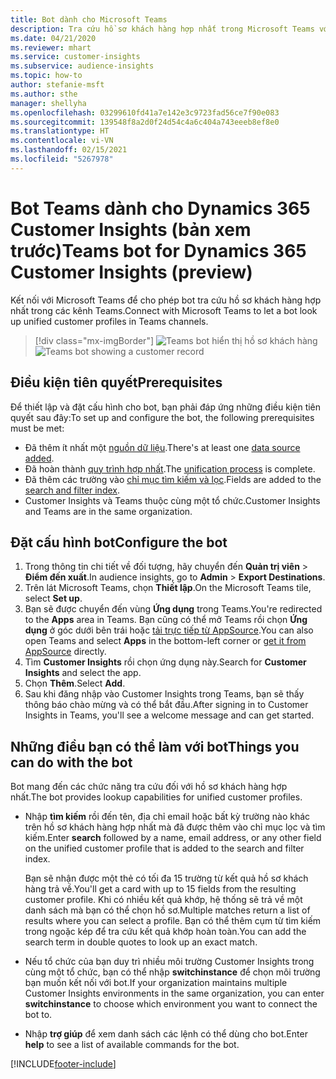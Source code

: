 ```yaml
---
title: Bot dành cho Microsoft Teams
description: Tra cứu hồ sơ khách hàng hợp nhất trong Microsoft Teams với sự giúp đỡ của một bot.
ms.date: 04/21/2020
ms.reviewer: mhart
ms.service: customer-insights
ms.subservice: audience-insights
ms.topic: how-to
author: stefanie-msft
ms.author: sthe
manager: shellyha
ms.openlocfilehash: 03299610fd41a7e142e3c9723fad56ce7f90e083
ms.sourcegitcommit: 139548f8a2d0f24d54c4a6c404a743eeeb8ef8e0
ms.translationtype: HT
ms.contentlocale: vi-VN
ms.lasthandoff: 02/15/2021
ms.locfileid: "5267978"
---
```

# <a name="teams-bot-for-dynamics-365-customer-insights-preview"></a><span data-ttu-id="fb6f2-103">Bot Teams dành cho Dynamics 365 Customer Insights (bản xem trước)</span><span class="sxs-lookup"><span data-stu-id="fb6f2-103">Teams bot for Dynamics 365 Customer Insights (preview)</span></span>

<span data-ttu-id="fb6f2-104">Kết nối với Microsoft Teams để cho phép bot tra cứu hồ sơ khách hàng hợp nhất trong các kênh Teams.</span><span class="sxs-lookup"><span data-stu-id="fb6f2-104">Connect with Microsoft Teams to let a bot look up unified customer profiles in Teams channels.</span></span>

> [!div class="mx-imgBorder"]
> <span data-ttu-id="fb6f2-105">![Teams bot hiển thị hồ sơ khách hàng](media/teams-bot.png "Teams bot hiển thị hồ sơ khách hàng")</span><span class="sxs-lookup"><span data-stu-id="fb6f2-105">![Teams bot showing a customer record](media/teams-bot.png "Teams bot showing a customer record")</span></span>

## <a name="prerequisites"></a><span data-ttu-id="fb6f2-106">Điều kiện tiên quyết</span><span class="sxs-lookup"><span data-stu-id="fb6f2-106">Prerequisites</span></span>

<span data-ttu-id="fb6f2-107">Để thiết lập và đặt cấu hình cho bot, bạn phải đáp ứng những điều kiện tiên quyết sau đây:</span><span class="sxs-lookup"><span data-stu-id="fb6f2-107">To set up and configure the bot, the following prerequisites must be met:</span></span>

- <span data-ttu-id="fb6f2-108">Đã thêm ít nhất một [nguồn dữ liệu](data-sources.md).</span><span class="sxs-lookup"><span data-stu-id="fb6f2-108">There's at least one [data source added](data-sources.md).</span></span>
- <span data-ttu-id="fb6f2-109">Đã hoàn thành [quy trình hợp nhất](data-unification.md).</span><span class="sxs-lookup"><span data-stu-id="fb6f2-109">The [unification process](data-unification.md) is complete.</span></span>
- <span data-ttu-id="fb6f2-110">Đã thêm các trường vào [chỉ mục tìm kiếm và lọc](search-filter-index.md).</span><span class="sxs-lookup"><span data-stu-id="fb6f2-110">Fields are added to the [search and filter index](search-filter-index.md).</span></span>
- <span data-ttu-id="fb6f2-111">Customer Insights và Teams thuộc cùng một tổ chức.</span><span class="sxs-lookup"><span data-stu-id="fb6f2-111">Customer Insights and Teams are in the same organization.</span></span>

## <a name="configure-the-bot"></a><span data-ttu-id="fb6f2-112">Đặt cấu hình bot</span><span class="sxs-lookup"><span data-stu-id="fb6f2-112">Configure the bot</span></span>

1. <span data-ttu-id="fb6f2-113">Trong thông tin chi tiết về đối tượng, hãy chuyển đến **Quản trị viên** > **Điểm đến xuất**.</span><span class="sxs-lookup"><span data-stu-id="fb6f2-113">In audience insights, go to **Admin** > **Export Destinations**.</span></span>
1. <span data-ttu-id="fb6f2-114">Trên lát Microsoft Teams, chọn **Thiết lập**.</span><span class="sxs-lookup"><span data-stu-id="fb6f2-114">On the Microsoft Teams tile, select **Set up**.</span></span>
1. <span data-ttu-id="fb6f2-115">Bạn sẽ được chuyển đến vùng **Ứng dụng** trong Teams.</span><span class="sxs-lookup"><span data-stu-id="fb6f2-115">You're redirected to the **Apps** area in Teams.</span></span> <span data-ttu-id="fb6f2-116">Bạn cũng có thể mở Teams rồi chọn **Ứng dụng** ở góc dưới bên trái hoặc [tải trực tiếp từ AppSource](https://go.microsoft.com/fwlink/?linkid=2124104).</span><span class="sxs-lookup"><span data-stu-id="fb6f2-116">You can also open Teams and select **Apps** in the bottom-left corner or [get it from AppSource](https://go.microsoft.com/fwlink/?linkid=2124104) directly.</span></span>
1. <span data-ttu-id="fb6f2-117">Tìm **Customer Insights** rồi chọn ứng dụng này.</span><span class="sxs-lookup"><span data-stu-id="fb6f2-117">Search for **Customer Insights** and select the app.</span></span>
1. <span data-ttu-id="fb6f2-118">Chọn **Thêm**.</span><span class="sxs-lookup"><span data-stu-id="fb6f2-118">Select **Add**.</span></span>
1. <span data-ttu-id="fb6f2-119">Sau khi đăng nhập vào Customer Insights trong Teams, bạn sẽ thấy thông báo chào mừng và có thể bắt đầu.</span><span class="sxs-lookup"><span data-stu-id="fb6f2-119">After signing in to Customer Insights in Teams, you'll see a welcome message and can get started.</span></span>

## <a name="things-you-can-do-with-the-bot"></a><span data-ttu-id="fb6f2-120">Những điều bạn có thể làm với bot</span><span class="sxs-lookup"><span data-stu-id="fb6f2-120">Things you can do with the bot</span></span>

<span data-ttu-id="fb6f2-121">Bot mang đến các chức năng tra cứu đối với hồ sơ khách hàng hợp nhất.</span><span class="sxs-lookup"><span data-stu-id="fb6f2-121">The bot provides lookup capabilities for unified customer profiles.</span></span>

- <span data-ttu-id="fb6f2-122">Nhập **tìm kiếm** rồi đến tên, địa chỉ email hoặc bất kỳ trường nào khác trên hồ sơ khách hàng hợp nhất mà đã được thêm vào chỉ mục lọc và tìm kiếm.</span><span class="sxs-lookup"><span data-stu-id="fb6f2-122">Enter **search** followed by a name, email address, or any other field on the unified customer profile that is added to the search and filter index.</span></span>

  <span data-ttu-id="fb6f2-123">Bạn sẽ nhận được một thẻ có tối đa 15 trường từ kết quả hồ sơ khách hàng trả về.</span><span class="sxs-lookup"><span data-stu-id="fb6f2-123">You'll get a card with up to 15 fields from the resulting customer profile.</span></span> <span data-ttu-id="fb6f2-124">Khi có nhiều kết quả khớp, hệ thống sẽ trả về một danh sách mà bạn có thể chọn hồ sơ.</span><span class="sxs-lookup"><span data-stu-id="fb6f2-124">Multiple matches return a list of results where you can select a profile.</span></span> <span data-ttu-id="fb6f2-125">Bạn có thể thêm cụm từ tìm kiếm trong ngoặc kép để tra cứu kết quả khớp hoàn toàn.</span><span class="sxs-lookup"><span data-stu-id="fb6f2-125">You can add the search term in double quotes to look up an exact match.</span></span>

- <span data-ttu-id="fb6f2-126">Nếu tổ chức của bạn duy trì nhiều môi trường Customer Insights trong cùng một tổ chức, bạn có thể nhập **switchinstance** để chọn môi trường bạn muốn kết nối với bot.</span><span class="sxs-lookup"><span data-stu-id="fb6f2-126">If your organization maintains multiple Customer Insights environments in the same organization, you can enter **switchinstance** to choose which environment you want to connect the bot to.</span></span>

- <span data-ttu-id="fb6f2-127">Nhập **trợ giúp** để xem danh sách các lệnh có thể dùng cho bot.</span><span class="sxs-lookup"><span data-stu-id="fb6f2-127">Enter **help** to see a list of available commands for the bot.</span></span>  


[!INCLUDE[footer-include](../includes/footer-banner.md)]